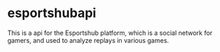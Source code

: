 # esportshubapi
This is a api for the Esportshub platform, which is a social network for gamers, and used to analyze replays in various 
games.
